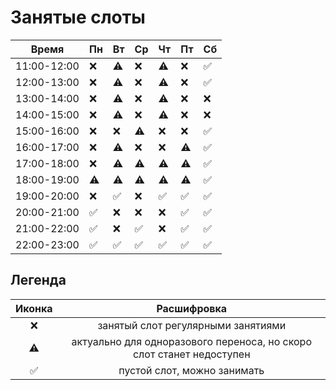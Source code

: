 # Занятые слоты

| Время       | Пн | Вт  | Ср | Чт  | Пт | Сб  |
|-------------|----|-----|----|-----|----|-----|
| 11:00-12:00 | ❌ | ⚠️ | ❌ | ⚠️ | ❌ | ✅ |
| 12:00-13:00 | ❌ | ⚠️ | ❌ | ⚠️ | ❌ | ✅ |
| 13:00-14:00 | ❌ | ⚠️ | ❌ | ⚠️ | ❌ | ❌ |
| 14:00-15:00 | ❌ | ⚠️ | ❌ | ⚠️ | ❌ | ❌ |
| 15:00-16:00 | ❌ | ❌ | ⚠️ | ❌ | ❌ | ✅ |
| 16:00-17:00 | ❌ | ⚠️ | ❌ | ❌ | ⚠️ | ✅ |
| 17:00-18:00 | ❌ | ⚠️ | ⚠️ | ⚠️ | ⚠️ | ✅ |
| 18:00-19:00 | ⚠️ | ⚠️ | ⚠️ | ⚠️ | ⚠️ | ✅ |
| 19:00-20:00 | ❌ | ✅ | ❌ | ✅ | ✅ | ✅ |
| 20:00-21:00 | ✅ | ❌ | ❌ | ❌ | ✅ | ✅ |
| 21:00-22:00 | ✅ | ❌ | ✅ | ❌ | ✅ | ✅ |
| 22:00-23:00 | ✅ | ✅ | ✅ | ✅ | ✅ | ✅ |

## Легенда

| Иконка | Расшифровка |
|:-:|:-:|
| ❌ | занятый слот регулярными занятиями |
| ⚠️ | актуально для одноразового переноса, но скоро слот станет недоступен | 
| ✅ | пустой слот, можно занимать | 